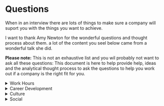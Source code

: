 # Questions
When in an interview there are lots of things to make sure a company will suport you with the things you want to achieve.

I want to thank Amy Newton for the wonderful questions and thought process about them. a lot of the content you seel below came from a wonderful talk she did.

**Please note:** This is not an exhaustive list and you wil probably not want to ask all these questions: This document is here to help provide help, ideas and the analytical thought process to ask the questions to help you work out if a company is the right fit for you.

<details><summary>Work Hours</summary>
<p>
    ## Do they have flexible working hours
    This should cover the main procedures for flexible working but as with a lot of questions the important thing is to dive into the answer a little:

    ## Does the team have people taking advantage of flexible working?
    It is important to ask specifically about the team you will be working in because some companies will have flexible working but the team may view a single outlier working flexibly as being diffacult.
</p>
</details>

<details><summary>Career Development</summary>
<p>
    ## Do they have provisions for Self Development?
    This could be in the form of dedicated training available or a training fund. This can vary massively depending on the company. Larger companies tend to have things like pluralsite or other video training resources.

    ## Provisions for attending conferences?
    Some companies will pay for team members to attend relevent conferences. Some will let you attend as part of "work time" but you might have to pay for some or all of the trip.

    ## Last time someone used Development provisions
    As with flexible working hours, if not everyone has self development provisions or doesnt use them it may be viewed badly when you do.

    ## Development feedback
    What provisions are there for developmental feedback? Almost all companies will have a yearly feedback cycle but lots of managers will supplement this with additional "1 to 1" sessions.

    ## Feedback time allocation
    How often is feedback provided? Ad-hoc feedback is fine but it can often be used as an easy justification for never really providing any feedback. A more useful aproach is to have some time (maybe once a month, or quarter) set aside for conversations to supplement the ad-hoc feedback.
</p>
</details>

<details><summary>Culture</summary>
<p>
    ## Company Values
    What are the company values? does the team exemplify the values of the company or is it viewed as corporate box checking?

    ## How does the team work together?
    Does the team have a colloborative approach to work through paring and TDD or more through individuals working and contributing on their own? 

    ## Manager management style?
    Its always useful to know how your managers style will affect your day to day working environment. some value being given space and oppertunity to flourish, others handle closer management better
</p>
</details>

<details><summary>Social</summary>
<p>
    ## What team events are there?
    How does the team spend time together? After work events wil suit some but this may not work well with others, or is unable to attend often. It might make them feel somewhat excluded from the social events 

    ## Last Team event
    It is important to ask specifically about the last few events, some places may have social events but not very often. If this is something you are interested in knowing how often it happens will help you decide if the company/team is a fit for you.

    ## Type of events?
    Is it a friday drink after work? bowling? comedy night? Go karting? Lunches sat together? 

    ## Can anyone organise an event
    Does the team/company have someone who organises events? can anyone organise an event? 
</p>
</details>
